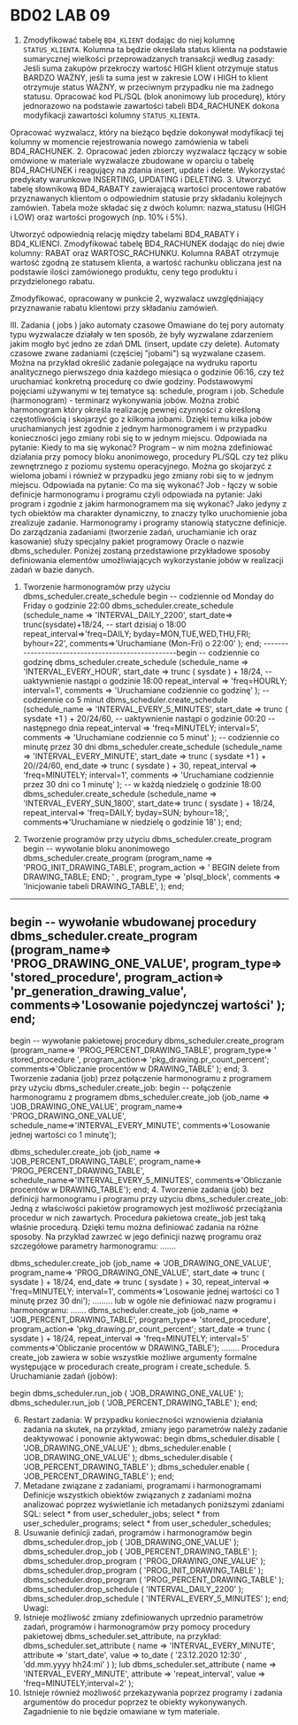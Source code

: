 # BD02 LAB 09

1. Zmodyfikować tabelę `BD4_KLIENT` dodając do niej kolumnę `STATUS_KLIENTA`. Kolumna ta
będzie określała status klienta na podstawie sumarycznej wielkości przeprowadzanych
transakcji według zasady:
Jeśli suma zakupów przekroczy wartość HIGH klient otrzymuje status BARDZO WAŻNY,
jeśli ta suma jest w zakresie LOW i HIGH to klient otrzymuje status WAŻNY, w przeciwnym
przypadku nie ma żadnego statusu.
Opracować kod PL/SQL (blok anonimowy lub procedurę), który jednorazowo na podstawie
zawartości tabeli BD4_RACHUNEK dokona modyfikacji zawartości kolumny `STATUS_KLIENTA`.

Opracować wyzwalacz, który na bieżąco będzie dokonywał modyfikacji tej kolumny
w momencie rejestrowania nowego zamówienia w tabeli BD4_RACHUNEK.
2. Opracować jeden zbiorczy wyzwalacz łączący w sobie omówione w materiale wyzwalacze
zbudowane w oparciu o tabelę BD4_RACHUNEK i reagujący na zdania insert, update i delete.
Wykorzystać predykaty warunkowe INSERTING, UPDATING i DELETING.
3. Utworzyć tabelę słownikową BD4_RABATY zawierającą wartości procentowe rabatów
przyznawanych klientom o odpowiednim statusie przy składaniu kolejnych zamówień. Tabela
może składać się z dwóch kolumn: nazwa_statusu (HIGH i LOW) oraz wartości progowych (np.
10% i 5%).

Utworzyć odpowiednią relację między tabelami BD4_RABATY i BD4_KLIENCI.
Zmodyfikować tabelę BD4_RACHUNEK dodając do niej dwie kolumny: RABAT oraz
WARTOSC_RACHUNKU. Kolumna RABAT otrzymuje wartość zgodną ze statusem klienta,
a wartość rachunku obliczana jest na podstawie ilości zamówionego produktu, ceny tego
produktu i przydzielonego rabatu.

Zmodyfikować, opracowany w punkcie 2, wyzwalacz uwzględniający przyznawanie rabatu
klientowi przy składaniu zamówień.

III. Zadania ( jobs ) jako automaty czasowe
Omawiane do tej pory automaty typu wyzwalacze działały w ten sposób, że były wyzwalane zdarzeniem
jakim mogło być jedno ze zdań DML (insert, update czy delete).
Automaty czasowe zwane zadaniami (częściej "jobami") są wyzwalane czasem. Można na przykład
określić zadanie polegające na wydruku raportu analitycznego pierwszego dnia każdego miesiąca
o godzinie 06:16, czy też uruchamiać konkretną procedurę co dwie godziny.
Podstawowymi pojęciami używanymi w tej tematyce są: schedule, program i job.
Schedule (harmonogram) - terminarz wykonywania jobów. Można zrobić harmonogram który określa
realizację pewnej czynności z określoną częstotliwością i skojarzyć go z kilkoma jobami. Dzięki temu
kilka jobów uruchamianych jest zgodnie z jednym harmonogramem i w przypadku konieczności jego
zmiany robi się to w jednym miejscu. Odpowiada na pytanie: Kiedy to ma się wykonać?
Program – w nim można zdefiniować działania przy pomocy bloku anonimowego, procedury PL/SQL
czy też pliku zewnętrznego z poziomu systemu operacyjnego. Można go skojarzyć
z wieloma jobami i również w przypadku jego zmiany robi się to w jednym miejscu. Odpowiada na
pytanie: Co ma się wykonać?
Job - łączy w sobie definicje harmonogramu i programu czyli odpowiada na pytanie: Jaki program
i zgodnie z jakim harmonogramem ma się wykonać? Jako jedyny z tych obiektów ma charakter
dynamiczny, to znaczy tylko uruchomienie joba zrealizuje zadanie. Harmonogramy i programy stanowią
statyczne definicje.
Do zarządzania zadaniami (tworzenie zadań, uruchamianie ich oraz kasowanie) służy specjalny pakiet
programowy Oracle o nazwie dbms_scheduler.
Poniżej zostaną przedstawione przykładowe sposoby definiowania elementów umożliwiających
wykorzystanie jobów w realizacji zadań w bazie danych.



1. Tworzenie harmonogramów przy użyciu dbms_scheduler.create_schedule
begin
-- codziennie od Monday do Friday o godzinie 22:00
dbms_scheduler.create_schedule
(schedule_name => 'INTERVAL_DAILY_2200',
start_date=> trunc(sysdate)+18/24,
-- start dzisiaj o 18:00
repeat_interval=>'freq=DAILY; byday=MON,TUE,WED,THU,FRI; byhour=22',
comments=>'Uruchamiane (Mon-Fri) o 22:00'
);
end;
--------------------------------------------------begin
-- codziennie co godzinę
dbms_scheduler.create_schedule
(schedule_name => 'INTERVAL_EVERY_HOUR',
start_date => trunc ( sysdate ) + 18/24,
-- uaktywnienie nastąpi o godzinie 18:00
repeat_interval => 'freq=HOURLY; interval=1',
comments => 'Uruchamiane codziennie co godzinę'
);
-- codziennie co 5 minut
dbms_scheduler.create_schedule
(schedule_name => 'INTERVAL_EVERY_5_MINUTES',
start_date => trunc ( sysdate +1 ) + 20/24/60, -- uaktywnienie nastąpi o godzinie 00:20
-- następnego dnia
repeat_interval => 'freq=MINUTELY; interval=5',
comments => 'Uruchamiane codziennie co 5 minut'
);
-- codziennie co minutę przez 30 dni
dbms_scheduler.create_schedule
(schedule_name => 'INTERVAL_EVERY_MINUTE',
start_date => trunc ( sysdate +1 ) + 20//24/60,
end_date
=> trunc ( sysdate ) + 30,
repeat_interval => 'freq=MINUTELY; interval=1',
comments => 'Uruchamiane codziennie przez 30 dni co 1 minutę'
);
-- w każdą niedzielę o godzinie 18:00
dbms_scheduler.create_schedule
(schedule_name => 'INTERVAL_EVERY_SUN_1800',
start_date=> trunc ( sysdate ) + 18/24,
repeat_interval=> 'freq=DAILY; byday=SUN; byhour=18;',
comments=>'Uruchamiane w niedzielę o godzinie 18'
);
end;



2. Tworzenie programów przy użyciu dbms_scheduler.create_program
begin
-- wywołanie bloku anonimowego
dbms_scheduler.create_program
(program_name => 'PROG_INIT_DRAWING_TABLE',
program_action =>
' BEGIN
delete from DRAWING_TABLE;
END; ' ,
program_type => 'plsql_block',
comments => 'Inicjowanie tabeli DRAWING_TABLE',
);
end;
-----------------------------------

begin
-- wywołanie wbudowanej procedury
dbms_scheduler.create_program
(program_name=> 'PROG_DRAWING_ONE_VALUE',
program_type=> 'stored_procedure',
program_action=> 'pr_generation_drawing_value',
comments=>'Losowanie pojedynczej wartości'
);
end;
-----------------------------------

begin
-- wywołanie pakietowej procedury
dbms_scheduler.create_program
(program_name=> 'PROG_PERCENT_DRAWING_TABLE',
program_type=> ' stored_procedure ',
program_action=> 'pkg_drawing.pr_count_percent';
comments=>'Obliczanie procentów w DRAWING_TABLE'
);
end;
3. Tworzenie zadania (job) przez połączenie harmonogramu z programem
przy użyciu dbms_scheduler.create_job:
begin
-- połączenie harmonogramu z programem
dbms_scheduler.create_job
(job_name => 'JOB_DRAWING_ONE_VALUE',
program_name=> 'PROG_DRAWING_ONE_VALUE',
schedule_name=>'INTERVAL_EVERY_MINUTE',
comments=>'Losowanie jednej wartości co 1 minutę');



dbms_scheduler.create_job
(job_name => 'JOB_PERCENT_DRAWING_TABLE',
program_name=> 'PROG_PERCENT_DRAWING_TABLE',
schedule_name=>'INTERVAL_EVERY_5_MINUTES',
comments=>'Obliczanie procentów w DRAWING_TABLE');
end;
4. Tworzenie zadania (job) bez definicji harmonogramu i programu
przy użyciu dbms_scheduler.create_job:
Jedną z właściwości pakietów programowych jest możliwość przeciążania procedur w nich zawartych.
Procedura pakietowa create_job jest taką właśnie procedurą. Dzięki temu można definiować zadania
na różne sposoby.
Na przykład zawrzeć w jego definicji nazwę programu oraz szczegółowe parametry harmonogramu:
.......

dbms_scheduler.create_job
(job_name => 'JOB_DRAWING_ONE_VALUE',
program_name=> 'PROG_DRAWING_ONE_VALUE',
start_date => trunc ( sysdate ) + 18/24,
end_date
=> trunc ( sysdate ) + 30,
repeat_interval => 'freq=MINUTELY; interval=1',
comments=>'Losowanie jednej wartości co 1 minutę przez 30 dni');
.........
lub w ogóle nie definiować nazw programu i harmonogramu:
.......
dbms_scheduler.create_job
(job_name => 'JOB_PERCENT_DRAWING_TABLE',
program_type=> 'stored_procedure',
program_action=> 'pkg_drawing.pr_count_percent';
start_date => trunc ( sysdate ) + 18/24,
repeat_interval => 'freq=MINUTELY; interval=5'
comments=>'Obliczanie procentów w DRAWING_TABLE');
........
Procedura create_job zawiera w sobie wszystkie możliwe argumenty formalne występujące
w procedurach create_program i create_schedule.
5. Uruchamianie zadań (jobów):

begin
dbms_scheduler.run_job ( 'JOB_DRAWING_ONE_VALUE' );
dbms_scheduler.run_job ( 'JOB_PERCENT_DRAWING_TABLE' );
end;



6. Restart zadania:
W przypadku konieczności wznowienia działania zadania na skutek, na przykład, zmiany jego
parametrów należy zadanie deaktywować i ponownie aktywować:
begin
dbms_scheduler.disable ( 'JOB_DRAWING_ONE_VALUE' );
dbms_scheduler.enable ( 'JOB_DRAWING_ONE_VALUE' );
dbms_scheduler.disable ( 'JOB_PERCENT_DRAWING_TABLE' );
dbms_scheduler.enable ( 'JOB_PERCENT_DRAWING_TABLE' );
end;
7. Metadane związane z zadaniami, programami i harmonogramami
Definicje wszystkich obiektów związanych z zadaniami można analizować poprzez wyświetlanie ich
metadanych poniższymi zdaniami SQL:
select * from user_scheduler_jobs;
select * from user_scheduler_programs;
select * from user_scheduler_schedules;
8. Usuwanie definicji zadań, programów i harmonogramów
begin
dbms_scheduler.drop_job ( 'JOB_DRAWING_ONE_VALUE' );
dbms_scheduler.drop_job ( 'JOB_PERCENT_DRAWING_TABLE' );
dbms_scheduler.drop_program ( 'PROG_DRAWING_ONE_VALUE' );
dbms_scheduler.drop_program ( 'PROG_INIT_DRAWING_TABLE' );
dbms_scheduler.drop_program ( 'PROG_PERCENT_DRAWING_TABLE' );
dbms_scheduler.drop_schedule ( 'INTERVAL_DAILY_2200' );
dbms_scheduler.drop_schedule ( 'INTERVAL_EVERY_5_MINUTES' );
end;
Uwagi:
1. Istnieje możliwość zmiany zdefiniowanych uprzednio parametrów zadań, programów
i harmonogramów przy pomocy procedury pakietowej dbms_scheduler.set_attribute, na
przykład:
dbms_scheduler.set_attribute
(
name => 'INTERVAL_EVERY_MINUTE',
attribute => 'start_date',
value => to_date ( '23.12.2020 12:30' , 'dd.mm.yyyy hh24:mi' )
);
lub
dbms_scheduler.set_attribute
(
name => 'INTERVAL_EVERY_MINUTE',
attribute => 'repeat_interval',
value => 'freq=MINUTELY;interval=2'
);
2. Istnieje również możliwość przekazywania poprzez programy i zadania argumentów do
procedur poprzez te obiekty wykonywanych. Zagadnienie to nie będzie omawiane w tym
materiale.